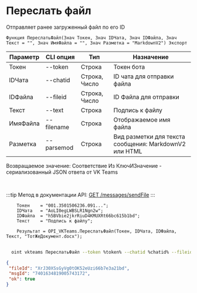 ﻿---
sidebar_position: 6
---

# Переслать файл
 Отправляет ранее загруженный файл по его ID



`Функция ПереслатьФайл(Знач Токен, Знач IDЧата, Знач IDФайла, Знач Текст = "", Знач ИмяФайла = "", Знач Разметка = "MarkdownV2") Экспорт`

  | Параметр | CLI опция | Тип | Назначение |
  |-|-|-|-|
  | Токен | --token | Строка | Токен бота |
  | IDЧата | --chatid | Строка, Число | ID чата для отправки файла |
  | IDФайла | --fileid | Строка, Число | ID Файла для отправки |
  | Текст | --text | Строка | Подпись к файлу |
  | ИмяФайла | --filename | Строка | Отображаемое имя файла |
  | Разметка | --parsemod | Строка | Вид разметки для текста сообщения: MarkdownV2 или HTML |

  
  Возвращаемое значение:   Соответствие Из КлючИЗначение - сериализованный JSON ответа от VK Teams

<br/>

:::tip
Метод в документации API: [GET /messages/sendFile](https://teams.vk.com/botapi/#/messages/get_messages_sendFile)
:::
<br/>


```bsl title="Пример кода"
    Токен    = "001.3501506236.091...";
    IDЧата   = "AoLI0egLWBSLR1Ngn2w";
    IDФайла  = "h5BVbie2jkrRiuD4KMUXRt66bc615b1bd";
    Текст    = "Подпись к файлу";

    Результат = OPI_VKTeams.ПереслатьФайл(Токен, IDЧата, IDФайла, Текст, "ТотЖеДокумент.docx");
```



```sh title="Пример команды CLI"
    
  oint vkteams ПереслатьФайл --token %token% --chatid %chatid% --fileid %fileid% --text %text% --filename %filename% --parsemod %parsemod%

```

```json title="Результат"
{
 "fileId": "XrJ30XSsGyVg0tOK52eUzi66b7e3a21bd",
 "msgId": "7401634819005743172",
 "ok": true
}
```

